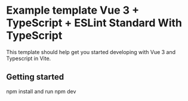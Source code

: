 # Example template Vue 3 + TypeScript + ESLint Standard With TypeScript
This template should help get you started developing with Vue 3 and Typescript in Vite.
## Getting started
npm install and run npm dev